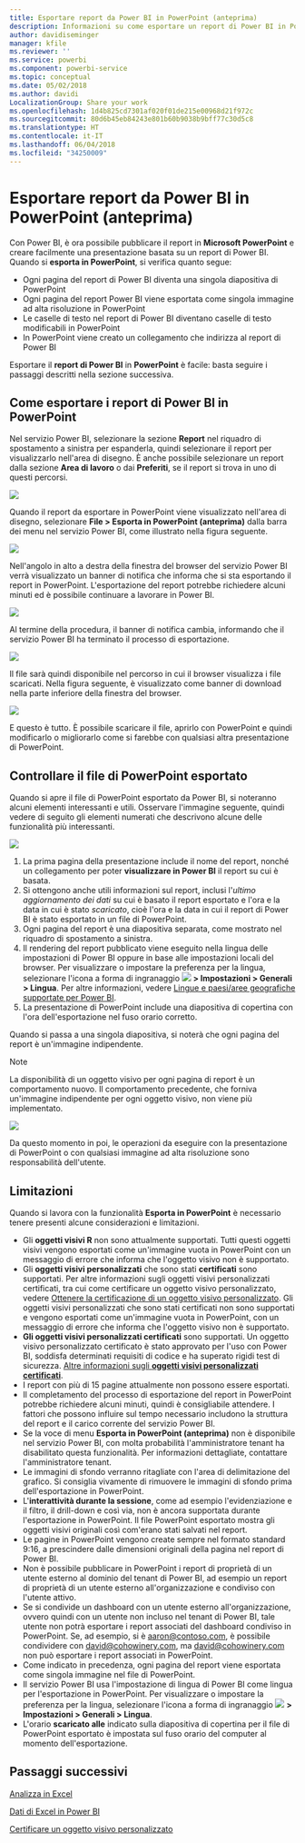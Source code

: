```yaml
---
title: Esportare report da Power BI in PowerPoint (anteprima)
description: Informazioni su come esportare un report di Power BI in PowerPoint.
author: davidiseminger
manager: kfile
ms.reviewer: ''
ms.service: powerbi
ms.component: powerbi-service
ms.topic: conceptual
ms.date: 05/02/2018
ms.author: davidi
LocalizationGroup: Share your work
ms.openlocfilehash: 1d4b825cd7301af020f01de215e00968d21f972c
ms.sourcegitcommit: 80d6b45eb84243e801b60b9038b9bff77c30d5c8
ms.translationtype: HT
ms.contentlocale: it-IT
ms.lasthandoff: 06/04/2018
ms.locfileid: "34250009"
---
```

# <a name="export-reports-from-power-bi-to-powerpoint-preview"></a>Esportare report da Power BI in PowerPoint (anteprima)
Con Power BI, è ora possibile pubblicare il report in **Microsoft PowerPoint** e creare facilmente una presentazione basata su un report di Power BI. Quando si **esporta in PowerPoint**, si verifica quanto segue:

* Ogni pagina del report di Power BI diventa una singola diapositiva di PowerPoint
* Ogni pagina del report Power BI viene esportata come singola immagine ad alta risoluzione in PowerPoint
* Le caselle di testo nel report di Power BI diventano caselle di testo modificabili in PowerPoint
* In PowerPoint viene creato un collegamento che indirizza al report di Power BI

Esportare il **report di Power BI** in **PowerPoint** è facile: basta seguire i passaggi descritti nella sezione successiva.

## <a name="how-to-export-your-power-bi-report-to-powerpoint"></a>Come esportare i report di Power BI in PowerPoint
Nel servizio Power BI, selezionare la sezione **Report** nel riquadro di spostamento a sinistra per espanderla, quindi selezionare il report per visualizzarlo nell'area di disegno. È anche possibile selezionare un report dalla sezione **Area di lavoro** o dai **Preferiti**, se il report si trova in uno di questi percorsi.

![](media/service-publish-to-powerpoint/powerbi_to_powerpoint_0.png)

Quando il report da esportare in PowerPoint viene visualizzato nell'area di disegno, selezionare **File > Esporta in PowerPoint (anteprima)** dalla barra dei menu nel servizio Power BI, come illustrato nella figura seguente.

![](media/service-publish-to-powerpoint/powerbi_to_powerpoint_1.png)

Nell'angolo in alto a destra della finestra del browser del servizio Power BI verrà visualizzato un banner di notifica che informa che si sta esportando il report in PowerPoint. L'esportazione del report potrebbe richiedere alcuni minuti ed è possibile continuare a lavorare in Power BI.

![](media/service-publish-to-powerpoint/powerbi_to_powerpoint_2.png)

Al termine della procedura, il banner di notifica cambia, informando che il servizio Power BI ha terminato il processo di esportazione.

![](media/service-publish-to-powerpoint/powerbi_to_powerpoint_3.png)

Il file sarà quindi disponibile nel percorso in cui il browser visualizza i file scaricati. Nella figura seguente, è visualizzato come banner di download nella parte inferiore della finestra del browser.

![](media/service-publish-to-powerpoint/powerbi_to_powerpoint_4.png)

E questo è tutto. È possibile scaricare il file, aprirlo con PowerPoint e quindi modificarlo o migliorarlo come si farebbe con qualsiasi altra presentazione di PowerPoint.

## <a name="checking-out-your-exported-powerpoint-file"></a>Controllare il file di PowerPoint esportato
Quando si apre il file di PowerPoint esportato da Power BI, si noteranno alcuni elementi interessanti e utili. Osservare l'immagine seguente, quindi vedere di seguito gli elementi numerati che descrivono alcune delle funzionalità più interessanti.

![](media/service-publish-to-powerpoint/powerbi_to_powerpoint_5.png)

1. La prima pagina della presentazione include il nome del report, nonché un collegamento per poter **visualizzare in Power BI** il report su cui è basata.
2. Si ottengono anche utili informazioni sul report, inclusi l'*ultimo aggiornamento dei dati* su cui è basato il report esportato e l'ora e la data in cui è stato *scaricato*, cioè l'ora e la data in cui il report di Power BI è stato esportato in un file di PowerPoint.
3. Ogni pagina del report è una diapositiva separata, come mostrato nel riquadro di spostamento a sinistra.
4. Il rendering del report pubblicato viene eseguito nella lingua delle impostazioni di Power BI oppure in base alle impostazioni locali del browser. Per visualizzare o impostare la preferenza per la lingua, selezionare l'icona a forma di ingranaggio ![](media/service-report-subscribe/power-bi-settings-icon.png) **> Impostazioni > Generali > Lingua**. Per altre informazioni, vedere [Lingue e paesi/aree geografiche supportate per Power BI](supported-languages-countries-regions.md).
5. La presentazione di PowerPoint include una diapositiva di copertina con l'ora dell'esportazione nel fuso orario corretto.

Quando si passa a una singola diapositiva, si noterà che ogni pagina del report è un'immagine indipendente.

>[!NOTE]
> La disponibilità di un oggetto visivo per ogni pagina di report è un comportamento nuovo. Il comportamento precedente, che forniva un'immagine indipendente per ogni oggetto visivo, non viene più implementato. 
 

![](media/service-publish-to-powerpoint/powerbi_to_powerpoint_6.png)

Da questo momento in poi, le operazioni da eseguire con la presentazione di PowerPoint o con qualsiasi immagine ad alta risoluzione sono responsabilità dell'utente.

## <a name="limitations"></a>Limitazioni
Quando si lavora con la funzionalità **Esporta in PowerPoint** è necessario tenere presenti alcune considerazioni e limitazioni.

* Gli **oggetti visivi R** non sono attualmente supportati. Tutti questi oggetti visivi vengono esportati come un'immagine vuota in PowerPoint con un messaggio di errore che informa che l'oggetto visivo non è supportato.
* Gli **oggetti visivi personalizzati** che sono stati **certificati** sono supportati. Per altre informazioni sugli oggetti visivi personalizzati certificati, tra cui come certificare un oggetto visivo personalizzato, vedere [Ottenere la certificazione di un oggetto visivo personalizzato](power-bi-custom-visuals-certified.md). Gli oggetti visivi personalizzati che sono stati certificati non sono supportati e vengono esportati come un'immagine vuota in PowerPoint, con un messaggio di errore che informa che l'oggetto visivo non è supportato.
* **Gli oggetti visivi personalizzati certificati** sono supportati. Un oggetto visivo personalizzato certificato è stato approvato per l'uso con Power BI, soddisfa determinati requisiti di codice e ha superato rigidi test di sicurezza. [Altre informazioni sugli **oggetti visivi personalizzati certificati**](power-bi-custom-visuals-certified.md).
* I report con più di 15 pagine attualmente non possono essere esportati.
* Il completamento del processo di esportazione del report in PowerPoint potrebbe richiedere alcuni minuti, quindi è consigliabile attendere. I fattori che possono influire sul tempo necessario includono la struttura del report e il carico corrente del servizio Power BI.
* Se la voce di menu **Esporta in PowerPoint (anteprima)** non è disponibile nel servizio Power BI, con molta probabilità l'amministratore tenant ha disabilitato questa funzionalità. Per informazioni dettagliate, contattare l'amministratore tenant.
* Le immagini di sfondo verranno ritagliate con l'area di delimitazione del grafico. Si consiglia vivamente di rimuovere le immagini di sfondo prima dell'esportazione in PowerPoint.
* L'**interattività durante la sessione**, come ad esempio l'evidenziazione e il filtro, il drill-down e così via, non è ancora supportata durante l'esportazione in PowerPoint. Il file PowerPoint esportato mostra gli oggetti visivi originali così com'erano stati salvati nel report.
* Le pagine in PowerPoint vengono create sempre nel formato standard 9:16, a prescindere dalle dimensioni originali della pagina nel report di Power BI.
* Non è possibile pubblicare in PowerPoint i report di proprietà di un utente esterno al dominio del tenant di Power BI, ad esempio un report di proprietà di un utente esterno all'organizzazione e condiviso con l'utente attivo.
* Se si condivide un dashboard con un utente esterno all'organizzazione, ovvero quindi con un utente non incluso nel tenant di Power BI, tale utente non potrà esportare i report associati del dashboard condiviso in PowerPoint. Se, ad esempio, si è aaron@contoso.com, è possibile condividere con david@cohowinery.com, ma david@cohowinery.com non può esportare i report associati in PowerPoint.
* Come indicato in precedenza, ogni pagina del report viene esportata come singola immagine nel file di PowerPoint.
* Il servizio Power BI usa l'impostazione di lingua di Power BI come lingua per l'esportazione in PowerPoint. Per visualizzare o impostare la preferenza per la lingua, selezionare l'icona a forma di ingranaggio ![](media/service-report-subscribe/power-bi-settings-icon.png) **> Impostazioni > Generali > Lingua**.
* L'orario **scaricato alle** indicato sulla diapositiva di copertina per il file di PowerPoint esportato è impostata sul fuso orario del computer al momento dell'esportazione.

## <a name="next-steps"></a>Passaggi successivi
[Analizza in Excel](service-analyze-in-excel.md)

[Dati di Excel in Power BI](service-excel-workbook-files.md)

[Certificare un oggetto visivo personalizzato](power-bi-custom-visuals-certified.md)

